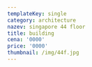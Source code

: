 ```yaml
---
templateKey: single
category: architecture
nazev: singapore 44 floor
title: building
cena: '0000'
price: '0000'
thumbnail: /img/44f.jpg
---
```


